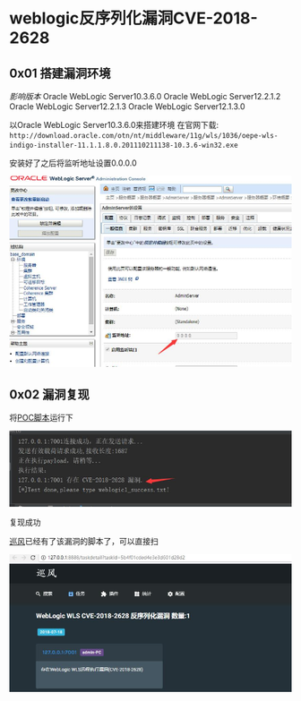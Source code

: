 ﻿# weblogic反序列化漏洞CVE-2018-2628

## 0x01 搭建漏洞环境

*影响版本*
Oracle WebLogic Server10.3.6.0
Oracle WebLogic Server12.2.1.2
Oracle WebLogic Server12.2.1.3
Oracle WebLogic Server12.1.3.0

以Oracle WebLogic Server10.3.6.0来搭建环境
在官网下载:
`http://download.oracle.com/otn/nt/middleware/11g/wls/1036/oepe-wls-indigo-installer-11.1.1.8.0.201110211138-10.3.6-win32.exe`

安装好了之后将监听地址设置0.0.0.0

![](./1.jpg)

## 0x02 漏洞复现

将[POC脚本][1]运行下

![](./2.jpg)

复现成功

[巡风][2]已经有了该漏洞的脚本了，可以直接扫

![](./3.jpg)


[1]: https://github.com/zhengjim/loophole/blob/master/CVE-2018-2628/CVE-2018-2628.py
[2]: https://github.com/ysrc/xunfeng
